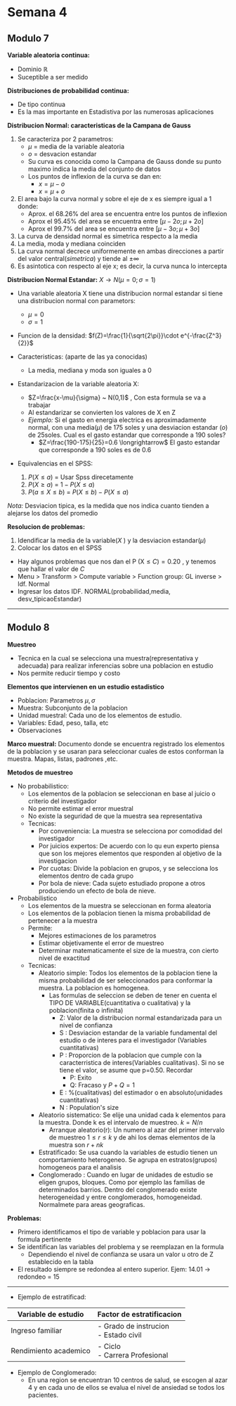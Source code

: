 # Semana 4

## Modulo 7

**Variable aleatoria continua:** 
- Dominio $\mathbb{R}$ 
- Suceptible a ser medido

**Distribuciones de probabilidad continua:**
- De tipo continua
- Es la mas importante en Estadistiva por las numerosas aplicaciones


**Distribucion Normal: caracteristicas de la Campana de Gauss**
1. Se caracteriza por 2 parametros:
	- $\mu$ = media de la variable aleatoria
	- $o$ = desvacion estandar
	- Su curva es conocida como la Campana de Gauss donde su punto maximo indica la media del conjunto de datos
	- Los puntos de inflexion de la curva se dan en:
		- $x=\mu - o$
		- $x=\mu + o$ 
2. El area bajo la curva normal y sobre el eje de x es siempre igual a 1 donde:
	- Aprox. el 68.26% del area se encuentra entre los puntos de inflexion
	- Aprox el 95.45% del area se encuentra entre $[\mu - 2o ; \mu + 2o]$ 
	- Aprox el 99.7% del area se encuentra entre $[\mu - 3o ; \mu + 3o]$ 
3. La curva de densidad normal es simetrica respecto a la media
4. La media, moda y mediana coinciden
5. La curva normal decrece uniformemente en ambas direcciones a partir del valor central(*simetrica*) y tiende al $\pm \infty$ 
6. Es asintotica con respecto al eje x; es decir, la curva nunca lo intercepta

**Distribucion Normal Estandar:** $X\rightarrow N(\mu=0 ; \sigma=1)$ 

- Una variable aleatoria X tiene una distribucion normal estandar si tiene una distribucion normal con parametors:
	- $\mu=0$
	- $\sigma=1$  
- Funcion de la densidad: $f(Z)=\frac{1}{\sqrt{2\pi}}\cdot e^{-\frac{Z^3}{2}}$  
- Caracteristicas: (aparte de las ya conocidas)
	- La media, mediana y moda son iguales a 0
- Estandarizacion de la variable aleatoria X:
	- $Z=\frac{x-\mu}{\sigma} ~ N(0,1)$  , Con esta formula se va a trabajar
	- Al estandarizar se convierten los valores de X en Z
	- *Ejemplo:* Si el gasto en energia electrica es aproximadamente normal, con una media($\mu$) de 175 soles y una desviacion estandar ($o$) de 25soles. Cual es el gasto estandar que corresponde a 190 soles?
		- $Z=\frac{190-175}{25}=0.6 \longrightarrow$  El gasto estandar que corresponde a 190 soles es de 0.6

- Equivalencias en el SPSS:
	1. $P(X\leq a)$ = Usar Spss direcetamente
	2. $P(X\geq a)$ = $1-P(X\leq a)$  
	3. $P(a \leq X\leq b)$ = $P(X\leq b) - P(X\leq a)$ 

*Nota:* Desviacion tipica, es la medida que nos indica cuanto tienden a alejarse los datos del promedio

**Resolucion de problemas:**
1. Idendificar la media de la variable($X$ ) y la desviacion estandar($\mu$) 
2. Colocar los datos en el SPSS

- Hay algunos problemas que nos dan el P (X$\le C) = 0.20$ , y tenemos que hallar el valor de $C$ 
- Menu > Transform > Compute variable > Function group: GL inverse  > ldf. Normal 
- Ingresar los datos IDF. NORMAL(probabilidad,media, desv_tipicaoEstandar)

---
## Modulo 8

**Muestreo**
- Tecnica en la cual se selecciona una muestra(representativa y adecuada) para realizar inferencias sobre una poblacion en estudio
- Nos permite reducir tiempo y costo

**Elementos que intervienen en un estudio estadistico**
- Poblacion: Parametros $\mu, \sigma$ 
- Muestra: Subconjunto de la poblacion
- Unidad muestral: Cada uno de los elementos de estudio.
- Variables: Edad, peso, talla, etc
- Observaciones

**Marco muestral:** Documento donde se encuentra registrado los elementos de la poblacion y se usaran para seleccionar cuales de estos conforman la muestra. Mapas, listas, padrones ,etc.

**Metodos de muestreo**

- No probabilistico: 
	- Los elementos de la poblacion se seleccionan en base al juicio o criterio del investigador
	- No permite estimar el error muestral
	- No existe la seguridad de que la muestra sea representativa
	- Tecnicas:
		- Por conveniencia: La muestra se selecciona por comodidad del investigador
		- Por juicios expertos: De acuerdo con lo qu eun experto piensa que son los mejores elementos que responden al objetivo de la investigacion
		- Por cuotas: Divide la poblacion en grupos, y se selecciona los elementos dentro de cada grupo
		- Por bola de nieve: Cada sujeto estudiado propone a otros produciendo un efecto de bola de nieve.
- Probabilistico
	- Los elementos de la muestra se seleccionan en forma aleatoria
	- Los elementos de la poblacion tienen la misma probabilidad de pertenecer a la muestra
	- Permite:
		- Mejores estimaciones de los parametros
		- Estimar objetivamente el error de muestreo
		- Determinar matematicamente el size de la muestra, con cierto nivel de exactitud
	- Tecnicas:
		- Aleatorio simple: Todos los elementos de la poblacion tiene la misma probabilidad de ser seleccionados para conformar la muestra. La poblacion es homogenea.
			- Las formulas de seleccion se deben de tener en cuenta el TIPO DE VARIABLE(cuantitativa o cualitativa) y la poblacion(finita o infinita)
				- Z: Valor de la distribucion normal estandarizada para un nivel de confianza
				- S : Desviacion estandar de la variable fundamental del estudio o de interes para el investigador (Variables cuantitativas)
				- P : Proporcion de la poblacion que cumple con la caracterristica de interes(Variables cualitativas). Si no se tiene el valor, se asume que p=0.50. Recordar 
					- P: Exito
					- Q: Fracaso y $P+Q=1$ 
				- E : %(cualitativas) del estimador o en absoluto(unidades cuantitativas)
				- N : Population's size
		- Aleatorio sistematico: Se elije una unidad cada k elementos para la muestra. Donde k es el intervalo de muestreo. $k=N/n$
			- Arranque aleatorio(r): Un numero al azar del primer intervalo de muestreo $1\leq r \leq k$  y de ahi los demas elementos de la muestra son $r+nk$  
		- Estratificado: Se usa cuando la variables de estudio tienen un comportamiento heterogeneo. Se agrupa en estratos(grupos) homogeneos para el analisis
		- Conglomerado : Cuando en lugar de unidades de estudio se eligen grupos, bloques. Como por ejemplo las familias de determinados barrios. Dentro del conglomerado existe heterogeneidad y entre conglomerados, homogeneidad. Normalmete para areas geograficas.

**Problemas:**
- Primero identificamos el tipo de variable y poblacion para usar la formula pertinente
- Se identifican las variables del problema y se reemplazan en la formula
	- Dependiendo el nivel de confianza se usara un valor u otro de Z establecido en la tabla
- El resultado siempre se redondea al entero superior. Ejem: 14.01 $\rightarrow$ redondeo = 15

---

- Ejemplo de estratificad:

| Variable de estudio | Factor de estratificacion |
| ---- | ---- |
| Ingreso familiar | - Grado de instrucion<br>- Estado civil |
| Rendimiento academico | - Ciclo<br>- Carrera Profesional |
- Ejemplo de Conglomerado:
	- En una region se encuentran 10 centros de salud, se escogen al azar 4 y en cada uno de ellos se evalua el nivel de ansiedad se todos los pacientes.